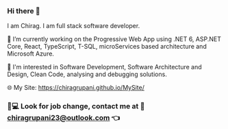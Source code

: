 ### Hi there 👋

I am Chirag. I am full stack software developer. 

🔭 I’m currently working on the Progressive Web App using .NET 6, ASP.NET Core, React, TypeScript, T-SQL, microServices based architecture and Microsoft Azure.

🤔 I'm interested in Software Development, Software Architecture and Design, Clean Code, analysing and debugging solutions.

🌐 My Site: https://chiragrupani.github.io/MySite/


 ### 💼💻 Look for job change, contact me at 📧 chiragrupani23@outlook.com  👈


<!--
**ChiragRupani/ChiragRupani** is a ✨ _special_ ✨ repository because its `README.md` (this file) appears on your GitHub profile.

Here are some ideas to get you started:

- 🔭 I’m currently working on ...
- 🌱 I’m currently learning ...
- 👯 I’m looking to collaborate on ...
- 🤔 I’m looking for help with ...
- 💬 Ask me about ...
- 📫 How to reach me: ...
- 😄 Pronouns: ...
- ⚡ Fun fact: ...
-->
